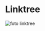 # Linktree
![foto linktree](https://user-images.githubusercontent.com/109311080/184020201-2d3c3e93-f6b8-4bb8-bec8-5e8c8f556d9c.PNG)
